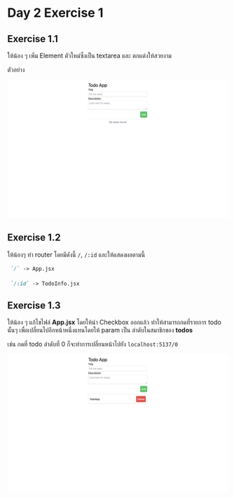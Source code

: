 # Day 2 Exercise 1

## Exercise 1.1
ให้น้อง ๆ เพิ่ม Element ตัวใหม่ซึ่งเป็น textarea และ ตกแต่งให้สวยงาม

ตัวอย่าง

![Add Desc Todo](doc/Add_Desc_Todo.png)

## Exercise 1.2
ให้น้องๆ ทำ router โดยมีดังนี้ `/`, `/:id` และให้แสดงผลตามนี้ 
```markdown
 `/` -> App.jsx

 `/:id` -> TodoInfo.jsx
```

## Exercise 1.3
ให้น้อง ๆ แก้ไขไฟล์ **App.jsx** โดยให้นำ Checkbox ออกแล้ว ทำให้สามารถกดที่รายการ todo นั้นๆ เพื่อเปลี่ยนไปอีกหน้าหนึ่งแทนโดยให้ param เป็น ลำดับในสมาชิกของ **todos**

เช่น กดที่ todo ลำดับที่ 0 ก็จะทำการเปลี่ยนหน้าไปยัง `localhost:5137/0`

![Update Todo](doc/Update_Todo.png)
